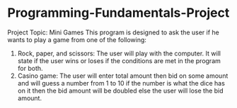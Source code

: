 # Programming-Fundamentals-Project 
Project Topic: Mini Games 
This program is designed to ask the user if he wants to play a game from one of the following:
1.	Rock, paper, and scissors:
The user will play with the computer. It will state if the user wins or loses if the conditions are met in the program for both.
2.	Casino game:
The user will enter total amount then bid on some amount and will guess a number from 1 to 10 if the number is what the dice has on it then the bid amount will be doubled else the user will lose the bid amount.
